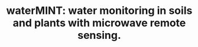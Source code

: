 ---
title: 'waterMINT: water monitoring in soils and plants with microwave remote sensing.'
logo: 'mineco.webp'
pi: ''
uvpi: 'Maria Piles, Julia Amorós'
years: '2025-2028'
website: ''
funding_source: 'Spanish Ministry of Science, Innovation and Universities (MCIU/AEI/FEDER, UE), PID2024-160289OB-I00' 
role: ''
project_type: ''
partners: []
weight: 1
---